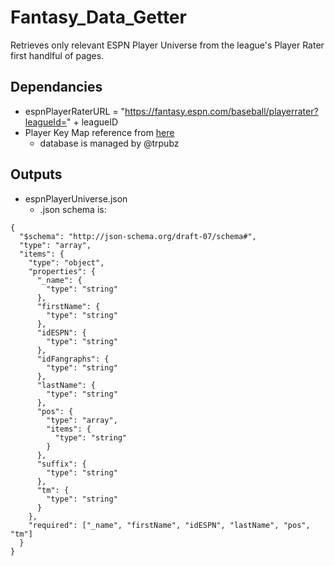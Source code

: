 # Fantasy_Data_Getter
Retrieves only relevant ESPN Player Universe from the league's Player Rater first handlful of pages.

## Dependancies
- espnPlayerRaterURL = "https://fantasy.espn.com/baseball/playerrater?leagueId=" + leagueID
- Player Key Map reference from [here]("https://docs.google.com/spreadsheets/d/e/2PACX-1vSEw6LWoxJrrBSFY39wA_PxSW5SG_t3J7dJT3JsP2DpMF5vWY6HJY071d8iNIttYDnArfQXg-oY_Q6I/pubhtml?gid=0&single=true")
  - database is managed by @trpubz

## Outputs
- espnPlayerUniverse.json
  - .json schema is: 
```
{
  "$schema": "http://json-schema.org/draft-07/schema#",
  "type": "array",
  "items": {
    "type": "object",
    "properties": {
      "_name": {
        "type": "string"
      },
      "firstName": {
        "type": "string"
      },
      "idESPN": {
        "type": "string"
      },
      "idFangraphs": {
        "type": "string"
      },
      "lastName": {
        "type": "string"
      },
      "pos": {
        "type": "array",
        "items": {
          "type": "string"
        }
      },
      "suffix": {
        "type": "string"
      },
      "tm": {
        "type": "string"
      }
    },
    "required": ["_name", "firstName", "idESPN", "lastName", "pos", "tm"]
  }
}
```
